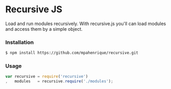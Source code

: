# Recursive JS
Load and run modules recursively.
With recursive.js you'll can load modules and access them by a simple object.

### Installation
```sh
$ npm install https://github.com/mpahenrique/recursive.git
```

### Usage
```js
var recursive = require('recursive')
,   modules   = recursive.require('./modules');
```
